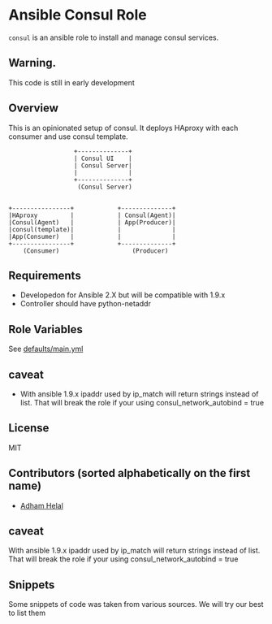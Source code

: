 # Ansible Consul Role

`consul` is an ansible role to install and manage consul services.

## Warning.

This code is still in early development

## Overview

This is an opinionated setup of consul. It deploys HAproxy with each consumer and use consul template.

```
                  +--------------+
                  | Consul UI    |
                  | Consul Server|
                  |              |
                  +--------------+
                   (Consul Server)


+----------------+            +--------------+
|HAproxy         |            | Consul(Agent)|
|Consul(Agent)   |            | App(Producer)|
|consul(template)|            |              |
|App(Consumer)   |            |              |
+----------------+            +--------------+
    (Consumer)                    (Producer)
```


Requirements
------------

 - Developedon for Ansible 2.X but will be compatible with 1.9.x
 - Controller should have python-netaddr

Role Variables
--------------

See [defaults/main.yml](https://github.com/hellofresh/ansible-consul/blob/master/defaults/main.yml)

caveat
------
- With ansible 1.9.x ipaddr used by ip_match will return strings instead of list. That will break the role if your using consul_network_autobind = true

License
-------

MIT


Contributors (sorted alphabetically on the first name)
------------------

* [Adham Helal](https://github.com/ahelal)

caveat
------

With ansible 1.9.x ipaddr used by ip_match will return strings instead of list. That will break the role if your using consul_network_autobind = true

Snippets 
-------
Some snippets of code was taken from various sources. We will try our best to list them
